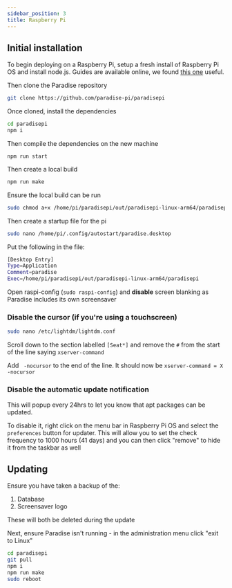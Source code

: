 ```yaml
---
sidebar_position: 3
title: Raspberry Pi
---
```


## Initial installation

To begin deploying on a Raspberry Pi, setup a fresh install of Raspberry Pi OS and install node.js. Guides are available online, we found [this one](https://www.makersupplies.sg/blogs/tutorials/how-to-install-node-js-and-npm-on-the-raspberry-pi) useful.

Then clone the Paradise repository

```bash
git clone https://github.com/paradise-pi/paradisepi
```

Once cloned, install the dependencies 

```bash
cd paradisepi
npm i
```

Then compile the dependencies on the new machine

```
npm run start
```

Then create a local build

```bash
npm run make
```

Ensure the local build can be run

```bash
sudo chmod a+x /home/pi/paradisepi/out/paradisepi-linux-arm64/paradisepi
```

Then create a startup file for the pi 

```bash
sudo nano /home/pi/.config/autostart/paradise.desktop
```

Put the following in the file:

```bash
[Desktop Entry]
Type=Application
Comment=paradise
Exec=/home/pi/paradisepi/out/paradisepi-linux-arm64/paradisepi
```

Open raspi-config (`sudo raspi-config`) and **disable** screen blanking as Paradise includes its own screensaver

### Disable the cursor (if you're using a touchscreen)

```bash
sudo nano /etc/lightdm/lightdm.conf
```

Scroll down to the section labelled `[Seat*]` and remove the `#` from the start of the line saying `xserver-command`

Add ` -nocursor` to the end of the line. It should now be `xserver-command = X -nocursor`

### Disable the automatic update notification

This will popup every 24hrs to let you know that apt packages can be updated.

To disable it, right click on the menu bar in Raspberry Pi OS and select the `preferences` button for updater. This will allow you to set the check frequency to 1000 hours (41 days) and you can then click "remove" to hide it from the taskbar as well

## Updating

Ensure you have taken a backup of the:

1. Database
1. Screensaver logo

These will both be deleted during the update

Next, ensure Paradise isn't running - in the administration menu click "exit to Linux" 

```bash
cd paradisepi
git pull
npm i
npm run make
sudo reboot
```

